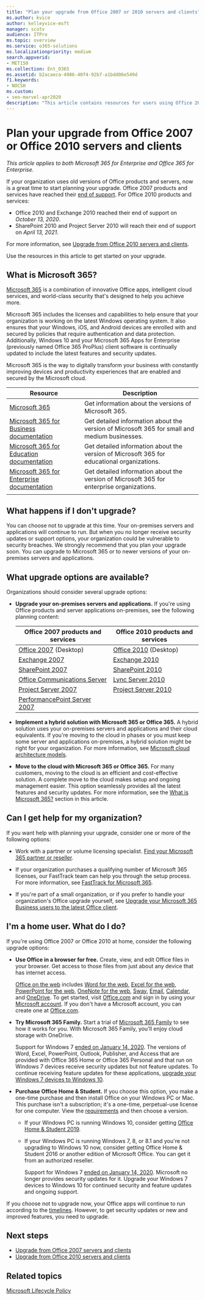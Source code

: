 ```yaml
---
title: "Plan your upgrade from Office 2007 or 2010 servers and clients"
ms.author: kvice
author: kelleyvice-msft
manager: scotv
audience: ITPro
ms.topic: overview
ms.service: o365-solutions
ms.localizationpriority: medium
search.appverid:
- MET150
ms.collection: Ent_O365
ms.assetid: b2acaeca-4986-40f4-92b7-a1bdd06e549d
f1.keywords:
- NOCSH
ms.custom:
- seo-marvel-apr2020
description: "This article contains resources for users using Office 2007 or Office 2010 to help them plan their upgrade."
---
```


# Plan your upgrade from Office 2007 or Office 2010 servers and clients

*This article applies to both Microsoft 365 for Enterprise and Office 365 for Enterprise.*

If your organization uses old versions of Office products and servers, now is a great time to start planning your upgrade. Office 2007 products and services have reached their [end of support](upgrade-from-office-2007-servers-and-products.md). For Office 2010 products and services:

- Office 2010 and Exchange 2010 reached their end of support on *October 13, 2020*. 
- SharePoint 2010 and Project Server 2010 will reach their end of support on *April 13, 2021*. 

For more information, see [Upgrade from Office 2010 servers and clients](upgrade-from-office-2010-servers-and-products.md).

Use the resources in this article to get started on your upgrade.

## What is Microsoft 365?

[Microsoft 365](https://www.microsoft.com/microsoft-365) is a combination of innovative Office apps, intelligent cloud services, and world-class security that's designed to help you achieve more.

Microsoft 365 includes the licenses and capabilities to help ensure that your organization is working on the latest Windows operating system. It also ensures that your Windows, iOS, and Android devices are enrolled with and secured by policies that require authentication and data protection. Additionally, Windows 10 and your Microsoft 365 Apps for Enterprise (previously named Office 365 ProPlus) client software is continually updated to include the latest features and security updates.
  
Microsoft 365 is the way to digitally transform your business with constantly improving devices and productivity experiences that are enabled and secured by the Microsoft cloud.
 
|Resource|Description|
|---|---|
|[Microsoft 365](https://www.microsoft.com/microsoft-365)|Get information about the versions of Microsoft 365.|
|[Microsoft 365 for Business documentation](../admin/index.yml)|Get detailed information about the version of Microsoft 365 for small and medium businesses.|
|[Microsoft 365 for Education documentation](/microsoft-365/education/)|Get detailed information about the version of Microsoft 365 for educational organizations.|
|[Microsoft 365 for Enterprise documentation](./index.yml)|Get detailed information about the version of Microsoft 365 for enterprise organizations.|
|||

## What happens if I don't upgrade?

You can choose not to upgrade at this time. Your on-premises servers and applications will continue to run. But when you no longer receive security updates or support options, your organization could be vulnerable to security breaches. We strongly recommend that you plan your upgrade soon. You can upgrade to Microsoft 365 or to newer versions of your on-premises servers and applications.

## What upgrade options are available?      

Organizations should consider several upgrade options:

- **Upgrade your on-premises servers and applications.** If you're using Office products and server applications on-premises, see the following planning content:<br/> 

  |Office 2007 products and services|Office 2010 products and services|
  |---|---|
  |[Office 2007](/DeployOffice/office-2007-end-support-roadmap) (Desktop)|[Office 2010](/DeployOffice/office-2010-end-support-roadmap) (Desktop)|
  |[Exchange 2007](exchange-2007-end-of-support.md)|[Exchange 2010](exchange-2010-end-of-support.md)|
  |[SharePoint 2007](sharepoint-2007-end-of-support.md)|[SharePoint 2010](upgrade-from-sharepoint-2010.md)|
  |[Office Communications Server](/skypeforbusiness/plan-your-deployment/upgrade)|[Lync Server 2010](/skypeforbusiness/plan-your-deployment/upgrade)|
  |[Project Server 2007](project-server-2007-end-of-support.md)|[Project Server 2010](project-server-2010-end-of-support.md)|
  |[PerformancePoint Server 2007](pps-2007-end-of-support.md)||
 
- **Implement a hybrid solution with Microsoft 365 or Office 365.** A hybrid solution uses your on-premises servers and applications and their cloud equivalents. If you're moving to the cloud in phases or you must keep some server and applications on-premises, a hybrid solution might be right for your organization. For more information, see [Microsoft cloud architecture models](../solutions/cloud-architecture-models.md). 
    
- **Move to the cloud with Microsoft 365 or Office 365.** For many customers, moving to the cloud is an efficient and cost-effective solution. A complete move to the cloud makes setup and ongoing management easier. This option seamlessly provides all the latest features and security updates. For more information, see the [What is Microsoft 365?](#what-is-microsoft-365) section in this article.
    
## Can I get help for my organization?

If you want help with planning your upgrade, consider one or more of the following options:

- Work with a partner or volume licensing specialist. [Find your Microsoft 365 partner or reseller](https://support.office.com/article/b6c18a9b-2aed-4c84-9d75-af709160258c.aspx). 

- If your organization purchases a qualifying number of Microsoft 365 licenses, our FastTrack team can help you through the setup process. For more information, see [FastTrack for Microsoft 365](https://www.microsoft.com/fasttrack/microsoft-365).

- If you're part of a small organization, or if you prefer to handle your organization's Office upgrade yourself, see [Upgrade your Microsoft 365 Business users to the latest Office client](/office365/admin/setup/upgrade-users-to-latest-office-client). 
  
## I'm a home user. What do I do?

If you're using Office 2007 or Office 2010 at home, consider the following upgrade options:

- **Use Office in a browser for free.** Create, view, and edit Office files in your browser. Get access to those files from just about any device that has internet access. 

  [Office on the web](https://products.office.com/office-online/documents-spreadsheets-presentations-office-online) includes [Word for the web](https://go.microsoft.com/fwlink/p/?linkid=746664), [Excel for the web](https://go.microsoft.com/fwlink/p/?linkid=746665), [PowerPoint for the web](https://go.microsoft.com/fwlink/p/?linkid=746666), [OneNote for the web](https://go.microsoft.com/fwlink/p/?linkid=746674), [Sway](https://go.microsoft.com/fwlink/p/?linkid=746675), [Email](https://go.microsoft.com/fwlink/p/?linkid=746676), [Calendar](https://go.microsoft.com/fwlink/p/?linkid=746678), and [OneDrive](https://go.microsoft.com/fwlink/p/?linkid=746679). To get started, visit [Office.com](https://office.com) and sign in by using your [Microsoft account](https://account.microsoft.com/account). If you don't have a Microsoft account, you can create one at [Office.com](https://office.com).

- **Try Microsoft 365 Family.** Start a trial of [Microsoft 365 Family](https://www.microsoft.com/microsoft-365/p/microsoft-365-family/cfq7ttc0k5dm?rtc=2&activetab=pivot:overviewtab) to see how it works for you. With Microsoft 365 Family, you'll enjoy cloud storage with OneDrive.

  Support for Windows 7 [ended on January 14, 2020](https://www.microsoft.com/microsoft-365/windows/end-of-windows-7-support). The versions of Word, Excel, PowerPoint, Outlook, Publisher, and Access that are provided with Office 365 Home or Office 365 Personal and that run on Windows 7 devices receive security updates but not feature updates. To continue receiving feature updates for these applications, [upgrade your Windows 7 devices to Windows 10](https://support.microsoft.com/help/12435/windows-10-upgrade-faq).
    
- **Purchase Office Home &amp; Student.** If you choose this option, you make a one-time purchase and then install Office on your Windows PC or Mac. This purchase isn't a subscription; it's a one-time, perpetual-use license for one computer. View the [requirements](https://office.com/systemrequirements) and then choose a version.

  - If your Windows PC is running Windows 10, consider getting [Office Home & Student 2019](https://www.microsoft.com/p/office-home-student-2019/cfq7ttc0k7c8).

  - If your Windows PC is running Windows 7, 8, or 8.1 and you're not upgrading to Windows 10 now, consider getting Office Home & Student 2016 or another edition of Microsoft Office. You can get it from an authorized reseller.
     
    Support for Windows 7 [ended on January 14, 2020](https://www.microsoft.com/microsoft-365/windows/end-of-windows-7-support). Microsoft no longer provides security updates for it. Upgrade your Windows 7 devices to Windows 10 for continued security and feature updates and ongoing support.

If you choose not to upgrade now, your Office apps will continue to run according to the [timelines](https://support.microsoft.com/lifecycle/search/13615). However, to get security updates or new and improved features, you need to upgrade.
   
## Next steps

- [Upgrade from Office 2007 servers and clients](upgrade-from-office-2007-servers-and-products.md)
- [Upgrade from Office 2010 servers and clients](upgrade-from-office-2010-servers-and-products.md)
   
## Related topics
  
[Microsoft Lifecycle Policy](/lifecycle/)